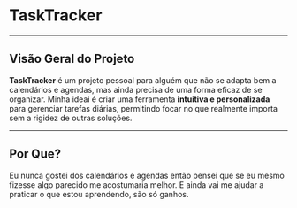 # TaskTracker

---

## Visão Geral do Projeto

**TaskTracker** é um projeto pessoal para alguém que não se adapta bem a calendários e agendas, mas ainda precisa de uma forma eficaz de se organizar. Minha ideai é criar uma ferramenta **intuitiva e personalizada** para gerenciar tarefas diárias, permitindo focar no que realmente importa sem a rigidez de outras soluções.

---

## Por Que?

Eu nunca gostei dos calendários e agendas então pensei que se eu mesmo fizesse algo parecido me acostumaria melhor. E ainda vai me ajudar a praticar o que estou aprendendo, são só ganhos.
